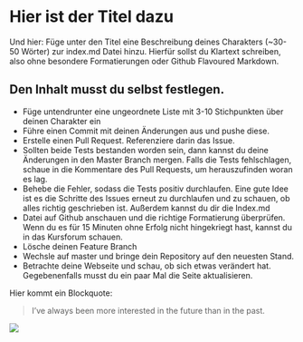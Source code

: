 # Hier ist der Titel dazu

Und hier: Füge unter den Titel eine Beschreibung deines Charakters (~30-50 Wörter) zur index.md Datei hinzu. Hierfür sollst du Klartext schreiben, also ohne besondere Formatierungen oder Github Flavoured Markdown.

## Den Inhalt musst du selbst festlegen.

* Füge untendrunter eine ungeordnete Liste mit 3-10 Stichpunkten über deinen Charakter ein
* Führe einen Commit mit deinen Änderungen aus und pushe diese.
* Erstelle einen Pull Request. Referenziere darin das Issue.
* Sollten beide Tests bestanden worden sein, dann kannst du deine Änderungen in den Master Branch mergen. Falls die Tests fehlschlagen, schaue in die Kommentare des Pull Requests, um herauszufinden woran es lag. 
* Behebe die Fehler, sodass die Tests positiv durchlaufen. Eine gute Idee ist es die Schritte des Issues erneut zu durchlaufen und zu schauen, ob alles richtig geschrieben ist. Außerdem kannst du dir die Index.md 
* Datei auf Github anschauen und die richtige Formatierung überprüfen. Wenn du es für 15 Minuten ohne Erfolg nicht hingekriegt hast, kannst du in das Kursforum schauen.
* Lösche deinen Feature Branch
* Wechsle auf master und bringe dein Repository auf den neuesten Stand.
* Betrachte deine Webseite und schau, ob sich etwas verändert hat. Gegebenenfalls musst du ein paar Mal die Seite aktualisieren.

Hier kommt ein Blockquote:

> I’ve always been more interested
> in the future than in the past.


<img src="http://schilderheld.de/img/honk-ueber-uns.jpg"/>
